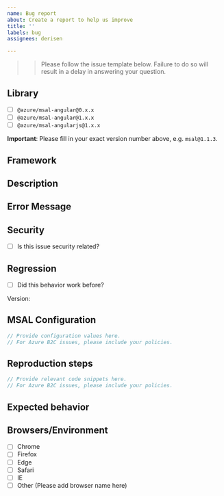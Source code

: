 ```yaml
---
name: Bug report
about: Create a report to help us improve
title: ''
labels: bug
assignees: derisen

---
```


>> Please follow the issue template below. Failure to do so will result in a delay in answering your question.

## Library

- [ ] `@azure/msal-angular@0.x.x`
- [ ] `@azure/msal-angular@1.x.x`
- [ ] `@azure/msal-angularjs@1.x.x`

**Important**: Please fill in your exact version number above, e.g. `msal@1.1.3`.

## Framework

## Description

## Error Message

## Security

- [ ] Is this issue security related?

## Regression

- [ ] Did this behavior work before?

Version:

## MSAL Configuration

```js
// Provide configuration values here.
// For Azure B2C issues, please include your policies.
```

## Reproduction steps

```js
// Provide relevant code snippets here.
// For Azure B2C issues, please include your policies.
```

## Expected behavior

## Browsers/Environment

- [ ] Chrome
- [ ] Firefox
- [ ] Edge
- [ ] Safari
- [ ] IE
- [ ] Other (Please add browser name here)
